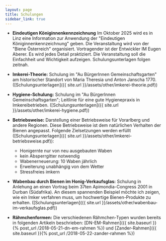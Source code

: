 ```yaml
---
layout: page
title: Schulungen
sidebar_link: true
---
```


- **Eindeutigen Königinnenkennzeichnung**
Im Oktober 2025 wird es in Linz eine Information zur Anwendung der "Eindeutigen Königinnenkennzeichnung" geben. Die Veranstaltung wird von der "Biene Österreich" organisiert. Vortragender ist der Entwickler IM Eugen Aberer. Es wird jedes Detail praktiziert. Die Veranstaltung soll die Einfachheit und Wichtigkeit aufzeigen.
Schulungsunterlagen folgen zeitnah.

- **Imkerei-Theorie:**
Schulung im "Au BürgerInnen Gemeinschaftsgarten" am historischer Standort von Maria Theresia und Anton Janscha 1770.
([Schulungsunterlagen]({{ site.url }}/assets/other/imkerei-theorie.pdf))

- **Hygiene-Schulung:**
Schulung im "Au BürgerInnen Gemeinschaftsgarten"; Leitlinie für eine gute Hygienepraxis in Imkereibetrieben.
([Schulungsunterlagen]({{ site.url }}/assets/other/imkerei-hygiene.pdf))

- **Betriebsweise:**
Darstellung einer Betriebsweise für Vorarlberg und andere Regionen. Diese Betriebsweise ist dem natürlichen Verhalten der Bienen angepasst. Folgende Zielsetzungen werden erfüllt ([Schulungsunterlagen]({{ site.url }}/assets/other/imkerei-betriebsweise.pdf)):
    - Honigernte nur von neu ausgebauten Waben
    - kein Absperrgitter notwendig
    - Wabenerneuerung: 10 Waben jährlich
    - Erweiterung unabhängig von dem Wetter
    - Stressfreies imkern

- **Wabenbau durch Bienen im Honig-Verkaufsglas:** Schulung in Anlehung an einen Vortrag beim 37ten Apimondia-Congress 2001 in Durban (Südafrika). An diesem spannenden Beispiel möchte ich zeigen, wie ein Imker verfahren muss, um hochwertige Bienen-Produkte zu erhalten. ([Schulungsunterlagen]({{ site.url }}/assets/other/wabenbau-im-verkaufsglas.pdf))

- **Rähmchenformen:** Die verschiedenen Rähmchen-Typen wurden bereits in folgenden Artikeln beschrieben: [DN-EM-Rahmen]({{ site.baseurl }}{% post_url /2018-05-21-dn-em-rahmen %}) und [Zander-Rahmen]({{ site.baseurl }}{% post_url /2018-05-22-zander-rahmen %})